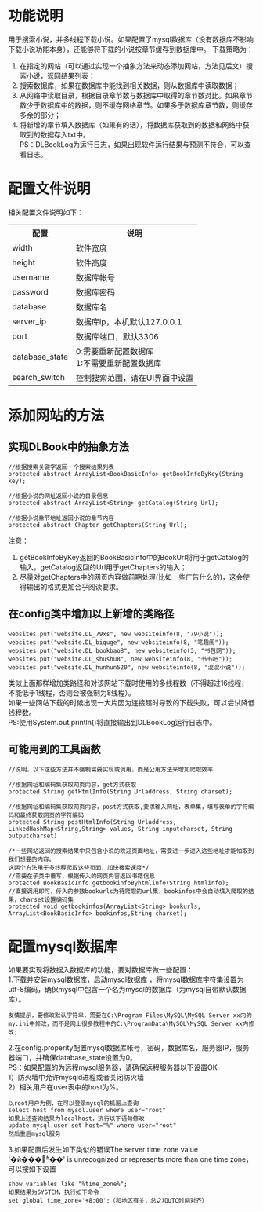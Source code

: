 # 功能说明
用于搜索小说，并多线程下载小说。如果配置了mysql数据库（没有数据库不影响下载小说功能本身），还能够将下载的小说按章节缓存到数据库中。 
下载策略为：  
1. 在指定的网站（可以通过实现一个抽象方法来动态添加网站，方法见后文）搜索小说，返回结果列表；
2. 搜索数据库，如果在数据库中能找到相关数据，则从数据库中读取数据；
3. 从网络中读取目录，根据目录章节数与数据库中取得的章节数对比。如果章节数少于数据库中的数据，则不缓存网络章节。如果多于数据库章节数，则缓存多余的部分；
4. 将新增的章节填入数据库（如果有的话），将数据库获取到的数据和网络中获取到的数据存入txt中。  
PS：DLBookLog为运行日志，如果出现软件运行结果与预测不符合，可以查看日志。

# 配置文件说明
相关配置文件说明如下：
<table>
	<th>配置</th>
	<th>说明</th>
	<tr>
		<td>width</td>
		<td>软件宽度</td>
	</tr>
	<tr>
		<td>height</td>
		<td>软件高度</td>
	</tr>
	<tr>
		<td>username</td>
		<td>数据库帐号</td>
	</tr>
	<tr>
		<td>password</td>
		<td>数据库密码</td>
	</tr>
	<tr>
		<td>database</td>
		<td>数据库名</td>
	</tr>
	<tr>
		<td>server_ip</td>
		<td>数据库ip，本机默认127.0.0.1</td>
	</tr>
	<tr>
		<td>port</td>
		<td>数据库端口，默认3306</td>
	</tr>
	<tr>
		<td>database_state</td>
		<td>0:需要重新配置数据库 <br>1:不需要重新配置数据库</td>
	</tr>
	<tr>
		<td>search_switch</td>
		<td>控制搜索范围，请在UI界面中设置</td>
	</tr>
</table>


# 添加网站的方法
## 实现DLBook中的抽象方法
```
//根据搜索关键字返回一个搜索结果列表
protected abstract ArrayList<BookBasicInfo> getBookInfoByKey(String key);

//根据小说的网址返回小说的目录信息
protected abstract ArrayList<String> getCatalog(String Url);

//根据小说章节地址返回小说的章节内容
protected abstract Chapter getChapters(String Url);
```
注意：  
1. getBookInfoByKey返回的BookBasicInfo中的BookUrl将用于getCatalog的输入，getCatalog返回的Url用于getChapters的输入；
2. 尽量对getChapters中的网页内容做前期处理(比如一些广告什么的)，这会使得输出的格式更加合乎阅读要求。

## 在config类中增加以上新增的类路径  
```
websites.put("website.DL_79xs", new websiteinfo(8, "79小说"));
websites.put("website.DL_biquge", new websiteinfo(8, "笔趣阁"));
websites.put("website.DL_bookbao8", new websiteinfo(3, "书包网"));
websites.put("website.DL_shushu8", new websiteinfo(8, "书书吧"));
websites.put("website.DL_hunhun520", new websiteinfo(8, "混混小说"));
```
类似上面那样增加类路径和对该网站下载时使用的多线程数（不得超过16线程，不能低于1线程，否则会被强制为8线程）。  
如果一些网站下载的时候出现一大片因为连接超时导致的下载失败，可以尝试降低线程数。  
PS:使用System.out.println()将直接输出到DLBookLog运行日志中。 

## 可能用到的工具函数
```
//说明，以下这些方法并不强制需要实现或调用，而是公用方法来增加爬取效率

//根据网址和编码集获取网页内容，get方式获取
protected String getHtmlInfo(String Urladdress, String charset);

//根据网址和编码集获取网页内容，post方式获取,要求输入网址，表单集，填写表单的字符编码和最终获取网页的字符编码
protected String postHtmlInfo(String Urladdress, LinkedHashMap<String,String> values, String inputcharset, String outputcharset)

/*一些网站返回的搜索结果中只包含小说的欢迎页面地址，需要进一步进入这些地址才能怕取到我们想要的内容。
这两个方法用于多线程爬取这些页面，加快搜索速度*/
//需要在子类中覆写，根据传入的网页内容返回书籍信息
protected BookBasicInfo getbookinfoByhtmlinfo(String htmlinfo);
//直接调用即可，传入的参数bookurls为待爬取的url集，bookinfos中会自动填入爬取的结果，charset设置编码集
protected void getbookinfos(ArrayList<String> bookurls, ArrayList<BookBasicInfo> bookinfos,String charset);
```
# 配置mysql数据库

如果要实现将数据入数据库的功能，要对数据库做一些配置：  
1.下载并安装mysql数据库，启动mysql数据库 ，将mysql数据库字符集设置为utf-8编码，确保mysql中包含一个名为mysql的数据库（为mysql自带默认数据库）。

```
友情提示，要修改默认字符串，需要在C:\Program Files\MySQL\MySQL Server xx内的my.ini中修改，而不是网上很多教程中的C:\ProgramData\MySQL\MySQL Server xx内修改; 
```

2.在config.properity配置mysql数据库帐号，密码，数据库名，服务器IP，服务器端口，并确保database_state设置为0。  
PS：如果配置的为远程mysql服务器，请确保远程服务器以下设置OK  
1）防火墙中允许mysqld进程或者关闭防火墙  
2）相关用户在user表中的host为%。 
 
```
以root用户为例，在可以登录mysql的机器上查询
select host from mysql.user where user="root"
如果上述查询结果为localhost，执行以下语句修改
update mysql.user set host="%" where user="root"
然后重启mysql服务
```

3.如果配置后发生如下类似的错误The server time zone value '�й���׼ʱ��' is unrecognized or represents more than one time zone，可以按如下设置

```
show variables like "%time_zone%";
如果结果为SYSTEM，执行如下命令
set global time_zone='+8:00';（和地区有关，总之和UTC时间对齐）
```